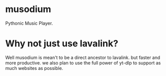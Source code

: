 # musodium
Pythonic Music Player.

# Why not just use lavalink?
Well musodium is mean't to be a direct ancestor to lavalink.
but faster and more productive. we also plan to use the full power
of yt-dlp to support as much websites as possible.
